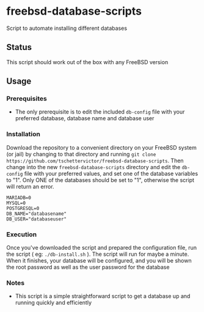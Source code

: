 # freebsd-database-scripts
Script to automate installing different databases

## Status
This script should work out of the box with any FreeBSD version

## Usage

### Prerequisites
* The only prerequisite is to edit the included `db-config` file with your preferred database, database name and database user

### Installation
Download the repository to a convenient directory on your FreeBSD system (or jail) by changing to that directory and running `git clone https://github.com/tschettervictor/freebsd-database-scripts`.  Then change into the new `freebsd-database-scripts` directory and edit the `db-config` file with your preferred values, and set one of the database variables to "1". Only ONE of the databases should be set to "1", otherwise the script will return an error.
```
MARIADB=0
MYSQL=0
POSTGRESQL=0
DB_NAME="databasename"
DB_USER="databaseuser"
```

### Execution
Once you've downloaded the script and prepared the configuration file, run the script ( eg: `./db-install.sh` ). The script will run for maybe a minute. When it finishes, your database will be configured, and you will be shown the root password as well as the user password for the database

### Notes
- This script is a simple straightforward script to get a database up and running quickly and efficiently
